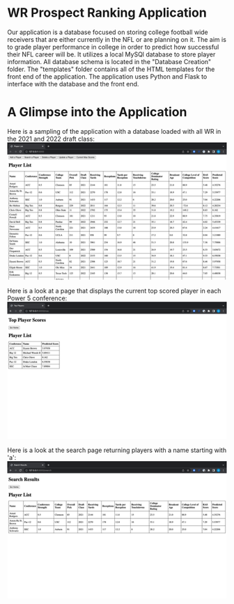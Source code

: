 # WR Prospect Ranking Application

Our application is a database focused on storing college football wide receivers that are either currently
in the NFL or are planning on it. The aim is to grade player performance in college in order to predict how successful their NFL career will be. It utilizes a local MySQl database to store player information. All database schema is located in
the "Database Creation" folder. The "templates" folder contains all of the HTML templates for the front end of the application.
The application uses Python and Flask to interface with the database and the front end.

# A Glimpse into the Application

Here is a sampling of the application with a database loaded with all WR in the 2021 and 2022 draft class:
!["Home Page"](https://github.com/conwayn816/WR-Prospect-Ranking/blob/0bd4fe2c92096918717b018400468000221a1035/images/Screenshot%202023-05-08%20at%2011.34.12%20PM.png)

Here is a look at a page that displays the current top scored player in each Power 5 conference: !["Top Scores"](https://github.com/conwayn816/WR-Prospect-Ranking/blob/0bd4fe2c92096918717b018400468000221a1035/images/Screenshot%202023-05-08%20at%2011.34.22%20PM.png)

Here is a look at the search page returning players with a name starting with 'a': !["Search"](https://github.com/conwayn816/WR-Prospect-Ranking/blob/0bd4fe2c92096918717b018400468000221a1035/images/Screenshot%202023-05-08%20at%2011.36.21%20PM.png)
